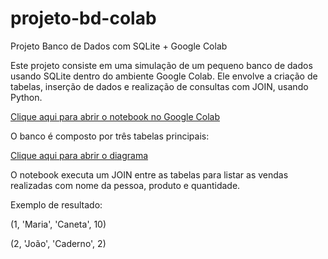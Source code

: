 # projeto-bd-colab
Projeto Banco de Dados com SQLite + Google Colab

Este projeto consiste em uma simulação de um pequeno banco de dados usando SQLite dentro do ambiente Google Colab. Ele envolve a criação de tabelas, inserção de dados e realização de consultas com JOIN, usando Python.

[Clique aqui para abrir o notebook no Google Colab](https://colab.research.google.com/github/LeonardoRobert/projeto-bd-colab/blob/main/Projeto_BD_SQLite.ipynb)

O banco é composto por três tabelas principais:

[Clique aqui para abrir o diagrama](docs/diagrama.png)

O notebook executa um JOIN entre as tabelas para listar as vendas realizadas com nome da pessoa, produto e quantidade. 

Exemplo de resultado:

(1, 'Maria', 'Caneta', 10)

(2, 'João', 'Caderno', 2)
